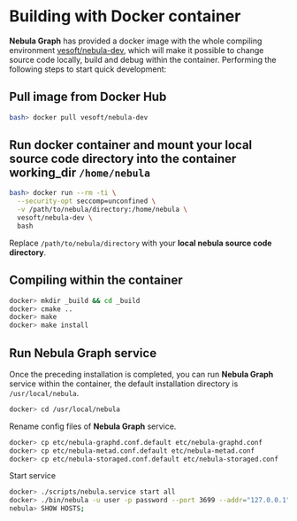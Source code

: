 # Building with Docker container

**Nebula Graph** has provided a docker image with the whole compiling environment [vesoft/nebula-dev](https://hub.docker.com/r/vesoft/nebula-dev), which will make it possible to change source code locally, build and debug within the container. Performing the following steps to start quick development:

## Pull image from Docker Hub

```bash
bash> docker pull vesoft/nebula-dev
```

## Run docker container and mount your local source code directory into the container working_dir `/home/nebula`

```bash
bash> docker run --rm -ti \
  --security-opt seccomp=unconfined \
  -v /path/to/nebula/directory:/home/nebula \
  vesoft/nebula-dev \
  bash
```

 Replace `/path/to/nebula/directory` with your **local nebula source code directory**.

## Compiling within the container

```bash
docker> mkdir _build && cd _build
docker> cmake ..
docker> make
docker> make install
```

## Run Nebula Graph service

Once the preceding installation is completed, you can run **Nebula Graph** service within the container, the default installation directory is `/usr/local/nebula`.

```bash
docker> cd /usr/local/nebula
```

Rename config files of **Nebula Graph** service.

```bash
docker> cp etc/nebula-graphd.conf.default etc/nebula-graphd.conf
docker> cp etc/nebula-metad.conf.default etc/nebula-metad.conf
docker> cp etc/nebula-storaged.conf.default etc/nebula-storaged.conf
```

Start service

```bash
docker> ./scripts/nebula.service start all
docker> ./bin/nebula -u user -p password --port 3699 --addr="127.0.0.1"
nebula> SHOW HOSTS;
```
